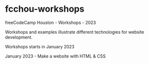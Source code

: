 # fcchou-workshops
freeCodeCamp Houston - Workshops - 2023

Workshops and examples illustrate different technologies for website development.

Workshops starts in January 2023 

January 2023 - Make a website with HTML & CSS 

